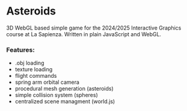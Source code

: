 # Asteroids
3D WebGL based simple game for the 2024/2025 Interactive Graphics course at La Sapienza.
Written in plain JavaScript and WebGL.

### Features:
- .obj loading
- texture loading
- flight commands
- spring arm orbital camera
- procedural mesh generation (asteroids)
- simple collision system (spheres)
- centralized scene managment (world.js)
